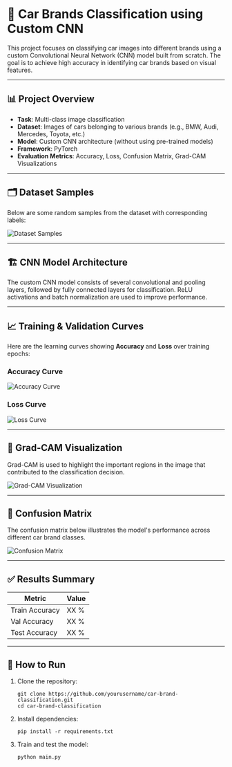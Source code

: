 # 🚗 Car Brands Classification using Custom CNN

This project focuses on classifying car images into different brands using a custom Convolutional Neural Network (CNN) model built from scratch. The goal is to achieve high accuracy in identifying car brands based on visual features.

---

## 📊 Project Overview

- **Task**: Multi-class image classification
- **Dataset**: Images of cars belonging to various brands (e.g., BMW, Audi, Mercedes, Toyota, etc.)
- **Model**: Custom CNN architecture (without using pre-trained models)
- **Framework**: PyTorch
- **Evaluation Metrics**: Accuracy, Loss, Confusion Matrix, Grad-CAM Visualizations

---

## 🗂️ Dataset Samples

Below are some random samples from the dataset with corresponding labels:

![Dataset Samples](path/to/dataset_samples.png)

---

## 🏗️ CNN Model Architecture

The custom CNN model consists of several convolutional and pooling layers, followed by fully connected layers for classification. ReLU activations and batch normalization are used to improve performance.

---

## 📈 Training & Validation Curves

Here are the learning curves showing **Accuracy** and **Loss** over training epochs:

### Accuracy Curve
![Accuracy Curve](path/to/accuracy_curve.png)

### Loss Curve
![Loss Curve](path/to/loss_curve.png)

---

## 🧠 Grad-CAM Visualization

Grad-CAM is used to highlight the important regions in the image that contributed to the classification decision.

![Grad-CAM Visualization](path/to/gradcam_visualization.png)

---

## 🧮 Confusion Matrix

The confusion matrix below illustrates the model's performance across different car brand classes.

![Confusion Matrix](path/to/confusion_matrix.png)

---

## ✅ Results Summary

| Metric        | Value |
|---------------|--------|
| Train Accuracy| XX %   |
| Val Accuracy  | XX %   |
| Test Accuracy | XX %   |

---

## 🚀 How to Run

1. Clone the repository:
   ```
   git clone https://github.com/yourusername/car-brand-classification.git
   cd car-brand-classification
   ```

2. Install dependencies:

   ```
   pip install -r requirements.txt
   ```
3. Train and test the model:

   ```
   python main.py
   ```



